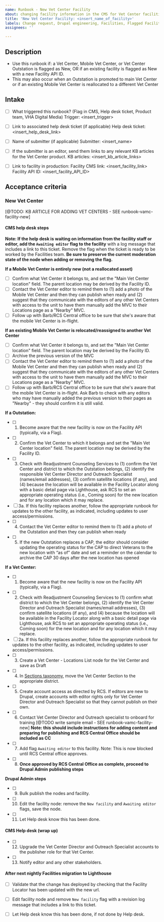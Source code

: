 ```yaml
---
name: Runbook - New Vet Center Facility
about: changing facility information in the CMS for Vet Center facilities
title: 'New Vet Center Facility: <insert_name_of_facility>'
labels: Change request, Drupal engineering, Facilities, Flagged Facilities, User support, Vet Center, sitewide
assignees: ''

---
```


## Description

- Use this runbook if: a Vet Center, Mobile Vet Center, or Vet Center Outstation is flagged as New, OR if an existing facility is flagged as New with a new Facility API ID.
- This may also occur when an Outstation is promoted to main Vet Center or if an existing Mobile Vet Center is reallocated to a different Vet Center

## Intake

- [ ] What triggered this runbook? (Flag in CMS, Help desk ticket, Product team, VHA Digital Media)
Trigger: <insert_trigger>

- [ ] Link to associated help desk ticket (if applicable)
Help desk ticket: <insert_help_desk_link>

- [ ] Name of submitter (if applicable)
Submitter: <insert_name>

- [ ] If the submitter is an editor, send them links to any relevant KB articles for the Vet Center product.
KB articles: <insert_kb_article_links>

- [ ] Link to facility in production:
Facility CMS link: <insert_facility_link>
Facility API ID: <insert_facility_API_ID>

## Acceptance criteria

### New Vet Center

[@TODO: KB ARTICLE FOR ADDING VET CENTERS - SEE runbook-vamc-facility-new]

#### CMS help desk steps

**Note: If the help desk is waiting on information from the facility staff or editor, add the `Awaiting editor` flag to the facility** with a log message that includes a link to this ticket. Remove the flag when the ticket is ready to be worked by the Facilities team. **Be sure to preserve the current moderation state of the node when adding or removing the flag.**

**If a Mobile Vet Center is entirely new (not a reallocated asset)**

- [ ] Confirm what Vet Center it belongs to, and set the "Main Vet Center location" field. The parent location may be derived by the Facility ID.
- [ ] Contact the Vet Center editor to remind them to (1) add a photo of the Mobile Vet Center and then they can publish when ready and (2) suggest that they communicate with the editors of any other Vet Centers with access to the unit to have them manually add the MVC to their Locations page as a "Nearby" MVC.
- [ ] Follow up with Barb/RCS Central office to be sure that she's aware that the mobile Vet Center is in-flight.

**If an existing Mobile Vet Center is relocated/reassigned to another Vet Center**

- [ ] Confirm what Vet Center it belongs to, and set the "Main Vet Center location" field. The parent location may be derived by the Facility ID.
- [ ] Archive the previous version of the MVC
- [ ] Contact the Vet Center editor to remind them to (1) add a photo of the Mobile Vet Center and then they can publish when ready and (2) suggest that they communicate with the editors of any other Vet Centers with access to the unit to have them manually add the MVC to their Locations page as a "Nearby" MVC.
- [ ] Follow up with Barb/RCS Central office to be sure that she's aware that the mobile Vet Center is in-flight. Ask Barb to check with any editors who may have manually added the previous version to their pages as "Nearby" - they should confirm it is still valid.

**If a Outstation:**

- [ ] 1. Become aware that the new facility is now on the Facility API (typically, via a Flag).
- [ ] 2. Confirm the Vet Center to which it belongs and set the "Main Vet Center location" field. The parent location may be derived by the Facility ID.
- [ ] 3. Check with Readjustment Counseling Services to (1) confirm the Vet Center and district to which the Outstation belongs, (2) identify the responsible Vet Center Director and Outreach Specialist (names/email addresses), (3) confirm satellite locations (if any), and (4) because the location will be available in the Facility Locator along with a basic detail page via Lighthouse, ask RCS to set an appropriate operating status (i.e., Coming soon) for the new location and for any location which it may replace.
- [ ] 3a. If this facility replaces another, follow the appropriate runbook for updates to the other facility, as indicated, including updates to user access/permissions.
- [ ] 4. Contact the Vet Center editor to remind them to (1) add a photo of the Outstation and then they can publish when ready
- [ ] 5. If the new Outstation replaces a CAP, the editor should consider updating the operating status for the CAP to direct Veterans to the new location with “as of” date and set a reminder on the calendar to archive the CAP 30 days after the new location has opened

**If a Vet Center:**

- [ ] 1. Become aware that the new facility is now on the Facility API (typically, via a Flag).
- [ ] 2. Check with Readjustment Counseling Services to (1) confirm what district to which the Vet Center belongs, (2) identify the Vet Center Director and Outreach Specialist (names/email addresses), (3) confirm satellite locations (if any), and (4) because the location will be available in the Facility Locator along with a basic detail page via Lighthouse, ask RCS to set an appropriate operating status (i.e., Coming soon) for the new location and for any location which it may replace.
- [ ] 2a. If this facility replaces another, follow the appropriate runbook for updates to the other facility, as indicated, including updates to user access/permissions.
- [ ] 3. Create a Vet Center - Locations List node for the Vet Center and save as Draft
- [ ] 4. In [Sections taxonomy](https://prod.cms.va.gov/admin/structure/taxonomy/manage/administration/overview), move the Vet Center Section to the appropriate district.
- [ ] 5. Create account access as directed by RCS. If editors are new to Drupal, create accounts with editor rights only for Vet Center Director and Outreach Specialist so that they cannot publish on their own.
- [ ] 6. Contact Vet Center Director and Outreach specialist to onboard for training [@TODO write sample email - SEE runbook-vamc-facility-new] **Note: this should include instructions for adding content and preparing for publishing and RCS Central Office should be included as CC**
- [ ] 7. Add flag `Awaiting editor` to this facility. Note: This is now blocked until RCS Central office approves.
- [ ] 8. **Once approved by RCS Central Office as complete, proceed to Drupal Admin publishing steps**


**Drupal Admin steps**

- [ ] 9. Bulk publish the nodes and facility.
- [ ] 10. Edit the facility node: remove the `New facility` and `Awaiting editor` flags, save the node.
- [ ] 11. Let Help desk know this has been done.

#### CMS Help desk (wrap up)

- [ ] 12. Upgrade the Vet Center Director and Outreach Specialist accounts to the publisher role for that Vet Center.
- [ ] 13. Notify editor and any other stakeholders.

#### After next nightly Facilities migration to Lighthouse

- [ ] Validate that the change has deployed by checking that the Facility Locator has been updated with the new url.
- [ ] Edit facility node and remove `New facility` flag with a revision log message that includes a link to this ticket.
- [ ] Let Help desk know this has been done, if not done by Help desk.

